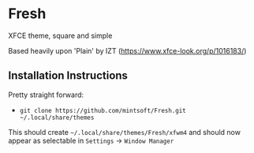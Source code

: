 # Fresh
XFCE theme, square and simple

Based heavily upon 'Plain' by IZT (https://www.xfce-look.org/p/1016183/)


## Installation Instructions ##

Pretty straight forward:
* `git clone https://github.com/mintsoft/Fresh.git ~/.local/share/themes`

This should create `~/.local/share/themes/Fresh/xfwm4` and should now appear as selectable in `Settings` -> `Window Manager`
